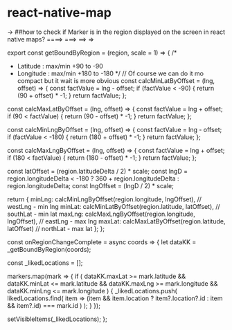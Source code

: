 # react-native-map



-> ##how to check if Marker is in the region displayed on the screen in react native maps?
====>
===>
==>
=>

export const getBoundByRegion = (region, scale = 1) => {
  /*
   * Latitude : max/min +90 to -90
   * Longitude : max/min +180 to -180
   */
  // Of course we can do it mo compact but it wait is more obvious
  const calcMinLatByOffset = (lng, offset) => {
    const factValue = lng - offset;
    if (factValue < -90) {
      return (90 + offset) * -1;
    }
    return factValue;
  };

  const calcMaxLatByOffset = (lng, offset) => {
    const factValue = lng + offset;
    if (90 < factValue) {
      return (90 - offset) * -1;
    }
    return factValue;
  };

  const calcMinLngByOffset = (lng, offset) => {
    const factValue = lng - offset;
    if (factValue < -180) {
      return (180 + offset) * -1;
    }
    return factValue;
  };

  const calcMaxLngByOffset = (lng, offset) => {
    const factValue = lng + offset;
    if (180 < factValue) {
      return (180 - offset) * -1;
    }
    return factValue;
  };

  const latOffset = (region.latitudeDelta / 2) * scale;
  const lngD =
    region.longitudeDelta < -180
      ? 360 + region.longitudeDelta
      : region.longitudeDelta;
  const lngOffset = (lngD / 2) * scale;

  return {
    minLng: calcMinLngByOffset(region.longitude, lngOffset), // westLng - min lng
    minLat: calcMinLatByOffset(region.latitude, latOffset), // southLat - min lat
    maxLng: calcMaxLngByOffset(region.longitude, lngOffset), // eastLng - max lng
    maxLat: calcMaxLatByOffset(region.latitude, latOffset) // northLat - max lat
  };
};

const onRegionChangeComplete = async coords => {
  let dataKK = _getBoundByRegion(coords);

  const _likedLocations = [];

  markers.map(mark => {
    if (
      dataKK.maxLat >= mark.latitude &&
      dataKK.minLat <= mark.latitude &&
      dataKK.maxLng >= mark.longitude &&
      dataKK.minLng <= mark.longitude
    ) {
      _likedLocations.push(
        likedLocations.find(
          item =>
            (item && item.location ? item?.location?.id : item && item?.id) ===
            mark.id
        )
      );
    }
  });

  setVisibleItems(_likedLocations);
};
